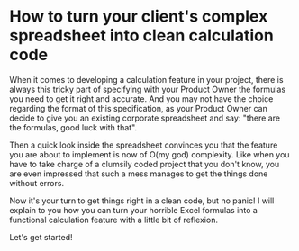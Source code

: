 # How to turn your client's complex spreadsheet into clean calculation code

When it comes to developing a calculation feature in your project, there is always this tricky part of specifying with your Product Owner the formulas you need to get it right and accurate. And you may not have the choice regarding the format of this specification, as your Product Owner can decide to give you an existing corporate spreadsheet and say: "there are the formulas, good luck with that".

Then a quick look inside the spreadsheet convinces you that the feature you are about to implement is now of O(my god) complexity. Like when you have to take charge of a clumsily coded project that you don't know, you are even impressed that such a mess manages to get the things done without errors.

Now it's your turn to get things right in a clean code, but no panic! I will explain to you how you can turn your horrible Excel formulas into a functional calculation feature with a little bit of reflexion.

Let's get started!
